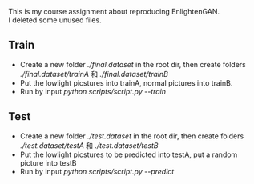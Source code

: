 This is my course assignment about reproducing EnlightenGAN.</br>
I deleted some unused files.
## Train
- Create a new folder *./final.dataset* in the root dir, then create folders *./final.dataset/trainA* 和 *./final.dataset/trainB*</br>
- Put the lowlight picstures into trainA, normal pictures into trainB.
- Run by input *python scripts/script.py --train*
## Test
- Create a new folder *./test.dataset* in the root dir, then create folders *./test.dataset/testA* 和 *./test.dataset/testB*</br>
- Put the lowlight picstures to be predicted into testA, put a random picture into testB
- Run by input *python scripts/script.py --predict*
